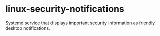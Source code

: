 # linux-security-notifications
Systemd service that displays important security information as friendly desktop notifications.
